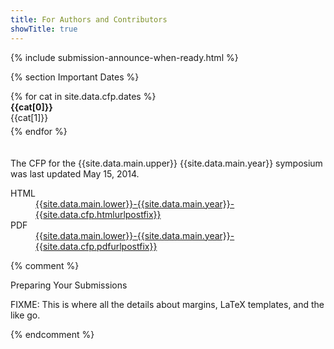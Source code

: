```yaml
---
title: For Authors and Contributors
showTitle: true
---
```


{% include submission-announce-when-ready.html %}

{% section Important Dates %}

<div class="row"  style="padding-bottom: 20px;">
{% for cat in site.data.cfp.dates %}
<div class="row" style="padding-bottom: 5px;">
    <div class="col-sm-5 col-sm-offset-1">
        <b>{{cat[0]}}</b>
    </div>
    <div class="col-sm-6 ">
        {{cat[1]}}
    </div>
</div>
{% endfor %}
</div>

<div class="row">
    <div class="col-sm-10">
        <p>The CFP for the {{site.data.main.upper}} {{site.data.main.year}} symposium was last updated May 15, 2014.</p>
        <dl class="dl-horizontal">
            <dt> HTML </dt>
            <dd> 
                <a href="{{site.data.main.lower}}-{{site.data.main.year}}-{{site.data.cfp.htmlurlpostfix}}">
                    {{site.data.main.lower}}-{{site.data.main.year}}-{{site.data.cfp.htmlurlpostfix}}
                </a> </dd>
            <dt> PDF </dt>
            <dd> 
                <a href="{{site.data.main.lower}}-{{site.data.main.year}}-{{site.data.cfp.pdfurlpostfix}}"> 
                    {{site.data.main.lower}}-{{site.data.main.year}}-{{site.data.cfp.pdfurlpostfix}}
                </a>
                </dd>
        </dl>
    
</div></div>


{% comment %}
<div class="col-sm-12" id="featured">
    <div class="page-header text-muted">
        Preparing Your Submissions
    </div>
</div>

FIXME: This is where all the details about margins, LaTeX templates, and the like go.

{% endcomment %}